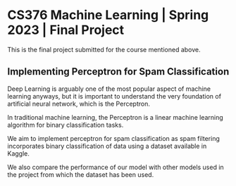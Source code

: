 # CS376 Machine Learning | Spring 2023 | Final Project

This is the final project submitted for the course mentioned above.

## Implementing Perceptron for Spam Classification

Deep Learning is arguably one of the most popular aspect of machine learning anyways, but it is important to understand the very foundation of artificial neural network, which is the Perceptron.

In traditional machine learning, the Perceptron is a linear machine learning algorithm for binary classification tasks.

We aim to implement perceptron for spam classification as spam filtering incorporates binary classification of data using a dataset available in Kaggle.

We also compare the performance of our model with other models used in the project from which the dataset has been used. 


